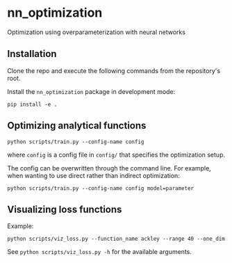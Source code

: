 # nn_optimization
Optimization using overparameterization with neural networks

## Installation

Clone the repo and execute the following commands from the repository's root.

Install the `nn_optimization` package in development mode:
```
pip install -e .
```

## Optimizing analytical functions

```
python scripts/train.py --config-name config
```
where `config` is a config file in `config/` that specifies the optimization setup.

The config can be overwritten through the command line. For example, when wanting to use
direct rather than indirect optimization:

```
python scripts/train.py --config-name config model=parameter
```

## Visualizing loss functions

Example:
```
python scripts/viz_loss.py --function_name ackley --range 40 --one_dim
```

See `python scripts/viz_loss.py -h` for the available arguments.
 